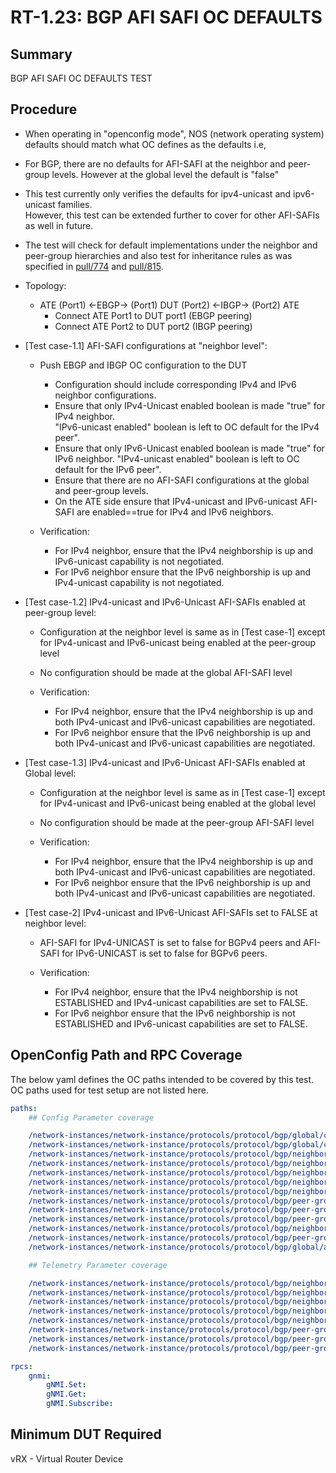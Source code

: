 # RT-1.23: BGP AFI SAFI OC DEFAULTS

## Summary

BGP AFI SAFI OC DEFAULTS TEST

## Procedure

*   When operating in "openconfig mode", NOS (network operating system) defaults should match what OC 
    defines as the defaults i.e,
*   For BGP, there are no defaults for AFI-SAFI at the neighbor and peer-group levels. However at the
    global level the default is "false"
*   This test currently only verifies the defaults for ipv4-unicast and ipv6-unicast families.      
    However, this test can be extended further to cover for other AFI-SAFIs as well in future. 
*   The test will check for default implementations under the neighbor and peer-group hierarchies and 
    also test for inheritance rules as was specified in [pull/774](https://github.com/openconfig/public/pull/774) and [pull/815](https://github.com/openconfig/public/pull/815).


*   Topology:
    *   ATE (Port1) <-EBGP-> (Port1) DUT (Port2) <-IBGP-> (Port2) ATE
        *   Connect ATE Port1 to DUT port1 (EBGP peering)
        *   Connect ATE Port2 to DUT port2 (IBGP peering)

*   [Test case-1.1] AFI-SAFI configurations at "neighbor level":
    
    *   Push EBGP and IBGP OC configuration to the DUT 
        *   Configuration should include corresponding IPv4 and IPv6 neighbor configurations.
        *   Ensure that only IPv4-Unicast enabled boolean is made "true" for IPv4 neighbor.    
            "IPv6-unicast enabled" boolean is left to OC default for the IPv4 peer".
        *   Ensure that only IPv6-Unicast enabled boolean is made "true" for IPv6 neighbor. 
            "IPv4-unicast enabled" boolean is left to OC default for the IPv6 peer".
        *   Ensure that there are no AFI-SAFI configurations at the global and peer-group levels. 
        *   On the ATE side ensure that IPv4-unicast and IPv6-unicast AFI-SAFI are enabled==true for 
            IPv4 and IPv6 neighbors.
    
    *   Verification:
        *   For IPv4 neighbor, ensure that the IPv4 neighborship is up and IPv6-unicast capability is 
            not negotiated.
        *   For IPv6 neighbor ensure that the IPv6 neighborship is up and IPv4-unicast capability is 
            not negotiated.

*   [Test case-1.2] IPv4-unicast and IPv6-Unicast AFI-SAFIs enabled at peer-group level:
    
    *   Configuration at the neighbor level is same as in [Test case-1] except for IPv4-unicast and 
        IPv6-unicast being enabled at the peer-group level
    *   No configuration should be made at the global AFI-SAFI level
    
    *   Verification:
        *   For IPv4 neighbor, ensure that the IPv4 neighborship is up and both IPv4-unicast and 
            IPv6-unicast capabilities are negotiated.
        *   For IPv6 neighbor ensure that the IPv6 neighborship is up and both IPv4-unicast and 
            IPv6-unicast capabilities are negotiated.


*   [Test case-1.3] IPv4-unicast and IPv6-Unicast AFI-SAFIs enabled at Global level:
   
    *   Configuration at the neighbor level is same as in [Test case-1] except for IPv4-unicast and 
        IPv6-unicast being enabled at the global level
    *   No configuration should be made at the peer-group AFI-SAFI level
   
    *   Verification:
        *   For IPv4 neighbor, ensure that the IPv4 neighborship is up and both IPv4-unicast and 
            IPv6-unicast capabilities are negotiated.
        *   For IPv6 neighbor ensure that the IPv6 neighborship is up and both IPv4-unicast and 
            IPv6-unicast capabilities are negotiated.

*   [Test case-2] IPv4-unicast and IPv6-Unicast AFI-SAFIs set to FALSE at neighbor level:

    *   AFI-SAFI for IPv4-UNICAST is set to false for BGPv4 peers and AFI-SAFI for IPv6-UNICAST is set to
        false for BGPv6 peers.

    *   Verification:
        *   For IPv4 neighbor, ensure that the IPv4 neighborship is not ESTABLISHED and
            IPv4-unicast capabilities are set to FALSE.
        *   For IPv6 neighbor ensure that the IPv6 neighborship is not ESTABLISHED and
            IPv6-unicast capabilities are set to FALSE.


## OpenConfig Path and RPC Coverage

The below yaml defines the OC paths intended to be covered by this test.  OC paths used for test setup are not listed here.

```yaml
paths:
    ## Config Parameter coverage

    /network-instances/network-instance/protocols/protocol/bgp/global/config/as:
    /network-instances/network-instance/protocols/protocol/bgp/global/config/router-id:
    /network-instances/network-instance/protocols/protocol/bgp/neighbors/neighbor/config/auth-password:
    /network-instances/network-instance/protocols/protocol/bgp/neighbors/neighbor/config/neighbor-address:
    /network-instances/network-instance/protocols/protocol/bgp/neighbors/neighbor/config/peer-as:
    /network-instances/network-instance/protocols/protocol/bgp/neighbors/neighbor/neighbor-address:
    /network-instances/network-instance/protocols/protocol/bgp/neighbors/neighbor/afi-safis/afi-safi/config/enabled:
    /network-instances/network-instance/protocols/protocol/bgp/peer-groups/peer-group/config/auth-password:
    /network-instances/network-instance/protocols/protocol/bgp/peer-groups/peer-group/config/neighbor-address:
    /network-instances/network-instance/protocols/protocol/bgp/peer-groups/peer-group/config/peer-as:
    /network-instances/network-instance/protocols/protocol/bgp/neighbors/neighbor/config/peer-group/peer-group-name:
    /network-instances/network-instance/protocols/protocol/bgp/peer-groups/peer-group/afi-safis/afi-safi/config/enabled:
    /network-instances/network-instance/protocols/protocol/bgp/global/afi-safis/afi-safi/config/enabled:

    ## Telemetry Parameter coverage

    /network-instances/network-instance/protocols/protocol/bgp/neighbors/neighbor/state/session-state:
    /network-instances/network-instance/protocols/protocol/bgp/neighbors/neighbor/state/supported-capabilities: 
    /network-instances/network-instance/protocols/protocol/bgp/neighbors/neighbor/state/peer-type:
    /network-instances/network-instance/protocols/protocol/bgp/neighbors/neighbor/state/peer-as:
    /network-instances/network-instance/protocols/protocol/bgp/neighbors/neighbor/state/peer-group:
    /network-instances/network-instance/protocols/protocol/bgp/peer-groups/peer-group/state/peer-type:
    /network-instances/network-instance/protocols/protocol/bgp/peer-groups/peer-group/state/peer-as:
    /network-instances/network-instance/protocols/protocol/bgp/peer-groups/peer-group/state/local-as:

rpcs:
    gnmi:
        gNMI.Set:
        gNMI.Get:
        gNMI.Subscribe:
```
## Minimum DUT Required

vRX - Virtual Router Device